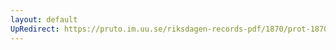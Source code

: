 ```yaml
---
layout: default
UpRedirect: https://pruto.im.uu.se/riksdagen-records-pdf/1870/prot-1870--fk--310/prot-1870--fk--310_000.pdf
---
```

